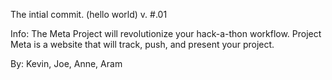 The intial commit.
(hello world)
v. #.01

Info:
The Meta Project will revolutionize your hack-a-thon workflow. Project Meta is a website that will track, push, and present your project.

By:
Kevin,
Joe,
Anne,
Aram